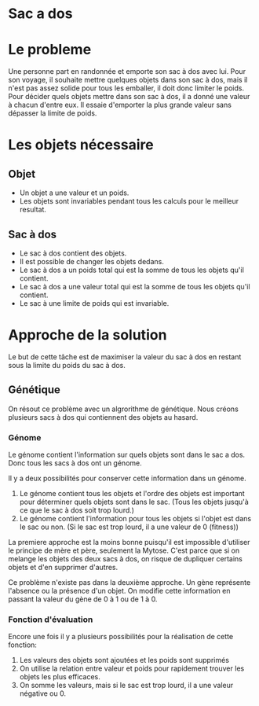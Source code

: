 # Sac a dos

# Le probleme
Une personne part en randonnée et emporte son sac à dos avec lui. Pour son voyage, il souhaite mettre quelques objets dans son sac à dos, mais il n'est pas assez solide pour tous les emballer, il doit donc limiter le poids.
Pour décider quels objets mettre dans son sac à dos, il a donné une valeur à chacun d'entre eux. Il essaie d'emporter la plus grande valeur sans dépasser la limite de poids.

# Les objets nécessaire
## Objet
- Un objet a une valeur et un poids. 
- Les objets sont invariables pendant tous les calculs pour le meilleur resultat.
## Sac à dos
- Le sac à dos contient des objets. 
- Il est possible de changer les objets dedans.
- Le sac à dos a un poids total qui est la somme de tous les objets qu'il contient.
- Le sac à dos a une valeur total qui est la somme de tous les objets qu'il contient.
- Le sac à une limite de poids qui est invariable.

# Approche de la solution
Le but de cette tâche est de maximiser la valeur du sac à dos en restant sous la limite du poids du sac à dos.

## Génétique
On résout ce problème avec un algrorithme de génétique.
Nous créons plusieurs sacs à dos qui contiennent des objets au hasard.

### Génome
Le génome contient l'information sur quels objets sont dans le sac a dos. Donc tous les sacs à dos ont un génome.

Il y a deux possibilités pour conserver cette information dans un génome.
1. Le génome contient tous les objets et l'ordre des objets est important pour déterminer quels objets sont dans le sac. (Tous les objets jusqu'à ce que le sac à dos soit trop lourd.)
2. Le génome contient l'information pour tous les objets si l'objet est dans le sac ou non. (Si le sac est trop lourd, il a une valeur de 0 (fitness))

La premiere approche est la moins bonne puisqu'il est impossible d'utiliser le principe de mère et père, seulement la Mytose. C'est parce que si on melange les objets des deux sacs à dos, on risque de dupliquer certains objets et d'en supprimer d'autres.

Ce problème n'existe pas dans la deuxième approche. Un gène représente l'absence ou la présence d'un objet. On modifie cette information en passant la valeur du gène de 0 à 1 ou de 1 à 0.

### Fonction d'évaluation
Encore une fois il y a plusieurs possibilités pour la réalisation de cette fonction:
1. Les valeurs des objets sont ajoutées et les poids sont supprimés
2. On utilise la relation entre valeur et poids pour rapidement trouver les objets les plus efficaces.
3. On somme les valeurs, mais si le sac est trop lourd, il a une valeur négative ou 0.